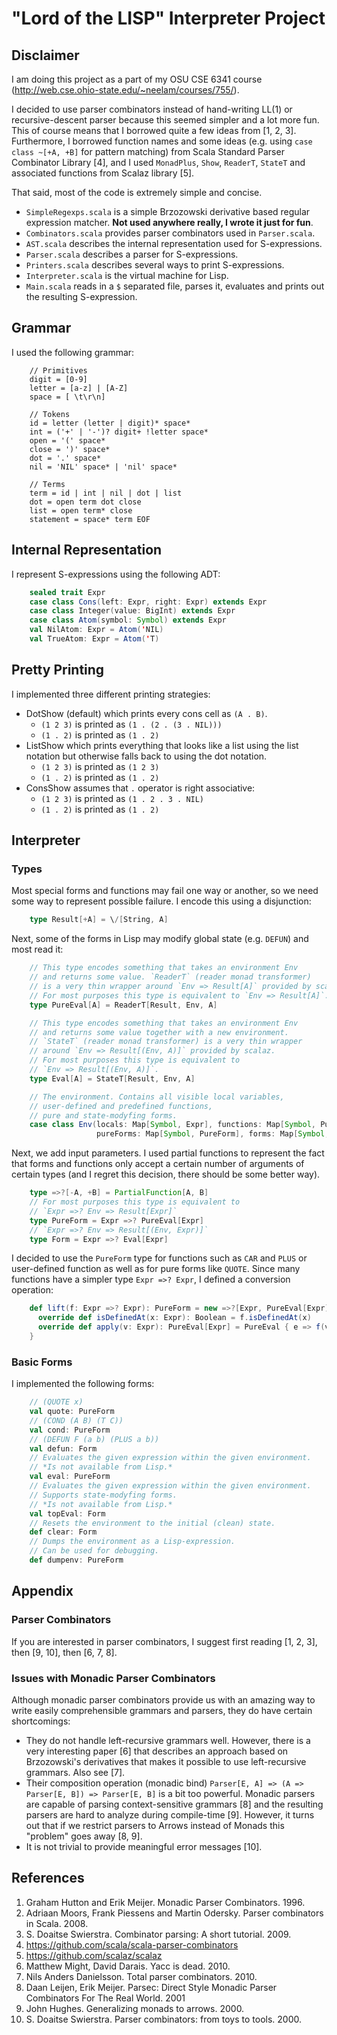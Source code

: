 # "Lord of the LISP" Interpreter Project

## Disclaimer
I am doing this project as a part of my OSU CSE 6341 course (http://web.cse.ohio-state.edu/~neelam/courses/755/).

I decided to use parser combinators instead of hand-writing LL(1) or recursive-descent parser because this seemed simpler and a lot more fun. This of course means that I borrowed quite a few ideas from [1, 2, 3]. Furthermore, I borrowed function names and some ideas (e.g. using `case class ~[+A, +B]` for pattern matching) from Scala Standard Parser Combinator Library [4], and I used `MonadPlus`, `Show`, `ReaderT`, `StateT` and associated functions from Scalaz library [5].

That said, most of the code is extremely simple and concise.
* `SimpleRegexps.scala` is a simple Brzozowski derivative based regular expression matcher. **Not used anywhere really, I wrote it just for fun**.
* `Combinators.scala` provides parser combinators used in `Parser.scala`.
* `AST.scala` describes the internal representation used for S-expressions.
* `Parser.scala` describes a parser for S-expressions.
* `Printers.scala` describes several ways to print S-expressions.
* `Interpreter.scala` is the virtual machine for Lisp.
* `Main.scala` reads in a `$` separated file, parses it, evaluates and prints out the resulting S-expression.

## Grammar
I used the following grammar:
```
    // Primitives
    digit = [0-9]
    letter = [a-z] | [A-Z]
    space = [ \t\r\n]

    // Tokens
    id = letter (letter | digit)* space*
    int = ('+' | '-')? digit+ !letter space*
    open = '(' space*
    close = ')' space*
    dot = '.' space*
    nil = 'NIL' space* | 'nil' space*

    // Terms
    term = id | int | nil | dot | list
    dot = open term dot close
    list = open term* close
    statement = space* term EOF
```

## Internal Representation
I represent S-expressions using the following ADT:
```scala
    sealed trait Expr
    case class Cons(left: Expr, right: Expr) extends Expr
    case class Integer(value: BigInt) extends Expr
    case class Atom(symbol: Symbol) extends Expr
    val NilAtom: Expr = Atom('NIL)
    val TrueAtom: Expr = Atom('T)
```

## Pretty Printing
I implemented three different printing strategies:

* DotShow (default) which prints every cons cell as `(A . B)`.
    - `(1 2 3)` is printed as `(1 . (2 . (3 . NIL)))`
    - `(1 . 2)` is printed as `(1 . 2)`
* ListShow which prints everything that looks like a list using the list notation but otherwise falls back to using the dot notation.
    - `(1 2 3)` is printed as `(1 2 3)`
    - `(1 . 2)` is printed as `(1 . 2)`
* ConsShow assumes that `.` operator is right associative:
    - `(1 2 3)` is printed as `(1 . 2 . 3 . NIL)`
    - `(1 . 2)` is printed as `(1 . 2)`

## Interpreter

### Types
Most special forms and functions may fail one way or another, so we need some way to represent possible failure. I encode this using a disjunction:
```scala
    type Result[+A] = \/[String, A]
```

Next, some of the forms in Lisp may modify global state (e.g. `DEFUN`) and most read it: 
```scala
    // This type encodes something that takes an environment Env 
    // and returns some value. `ReaderT` (reader monad transformer) 
    // is a very thin wrapper around `Env => Result[A]` provided by scalaz.
    // For most purposes this type is equivalent to `Env => Result[A]`.
    type PureEval[A] = ReaderT[Result, Env, A]

    // This type encodes something that takes an environment Env 
    // and returns some value together with a new environment. 
    // `StateT` (reader monad transformer) is a very thin wrapper 
    // around `Env => Result[(Env, A)]` provided by scalaz.
    // For most purposes this type is equivalent to 
    // `Env => Result[(Env, A)]`.
    type Eval[A] = StateT[Result, Env, A]

    // The environment. Contains all visible local variables, 
    // user-defined and predefined functions, 
    // pure and state-modyfing forms.
    case class Env(locals: Map[Symbol, Expr], functions: Map[Symbol, PureForm],
                   pureForms: Map[Symbol, PureForm], forms: Map[Symbol, Form])
```

Next, we add input parameters. I used partial functions to represent the fact that forms and functions only accept a certain number of arguments of certain types (and I regret this decision, there should be some better way).
```scala
    type =>?[-A, +B] = PartialFunction[A, B]
    // For most purposes this type is equivalent to 
    // `Expr =>? Env => Result[Expr]`
    type PureForm = Expr =>? PureEval[Expr]
    // `Expr =>? Env => Result[(Env, Expr)]`
    type Form = Expr =>? Eval[Expr]
```

I decided to use the `PureForm` type for functions such as `CAR` and `PLUS` or user-defined function as well as for pure forms like `QUOTE`. Since many functions have a simpler type `Expr =>? Expr`, I defined a conversion operation:
```scala
    def lift(f: Expr =>? Expr): PureForm = new =>?[Expr, PureEval[Expr]] {
      override def isDefinedAt(x: Expr): Boolean = f.isDefinedAt(x)
      override def apply(v: Expr): PureEval[Expr] = PureEval { e => f(v).right}
    }
```

### Basic Forms
I implemented the following forms:
```scala
    // (QUOTE x)
    val quote: PureForm
    // (COND (A B) (T C))
    val cond: PureForm
    // (DEFUN F (a b) (PLUS a b))
    val defun: Form
    // Evaluates the given expression within the given environment.
    // *Is not available from Lisp.* 
    val eval: PureForm
    // Evaluates the given expression within the given environment.
    // Supports state-modyfing forms.
    // *Is not available from Lisp.* 
    val topEval: Form
    // Resets the environment to the initial (clean) state.
    def clear: Form
    // Dumps the environment as a Lisp-expression.
    // Can be used for debugging.
    def dumpenv: PureForm
```

## Appendix

### Parser Combinators
If you are interested in parser combinators, I suggest first reading [1, 2, 3], then [9, 10], then [6, 7, 8].

### Issues with Monadic Parser Combinators
Although monadic parser combinators provide us with an amazing way to write easily comprehensible grammars and parsers, they do have certain shortcomings:

* They do not handle left-recursive grammars well. However, there is a very interesting paper [6] that describes an approach based on Brzozowski's derivatives that makes it possible to use left-recursive grammars. Also see [7].
* Their composition operation (monadic bind) `Parser[E, A] => (A => Parser[E, B]) => Parser[E, B]` is a bit too powerful. Monadic parsers are capable of parsing context-sensitive grammars [8] and the resulting parsers are hard to analyze during compile-time [9]. However, it turns out that if we restrict parsers to Arrows instead of Monads this "problem" goes away [8, 9].
* It is not trivial to provide meaningful error messages [10].

## References
1. Graham Hutton and Erik Meijer. Monadic Parser Combinators. 1996.
2. Adriaan Moors, Frank Piessens and Martin Odersky. Parser combinators in Scala. 2008.
3. S. Doaitse Swierstra. Combinator parsing: A short tutorial. 2009.
4. https://github.com/scala/scala-parser-combinators
5. https://github.com/scalaz/scalaz
6. Matthew Might, David Darais. Yacc is dead. 2010.
7. Nils Anders Danielsson. Total parser combinators. 2010.
8. Daan Leijen, Erik Meijer. Parsec: Direct Style Monadic Parser Combinators
For The Real World. 2001
9. John Hughes. Generalizing monads to arrows. 2000.
10. S. Doaitse Swierstra. Parser combinators: from toys to tools. 2000.
